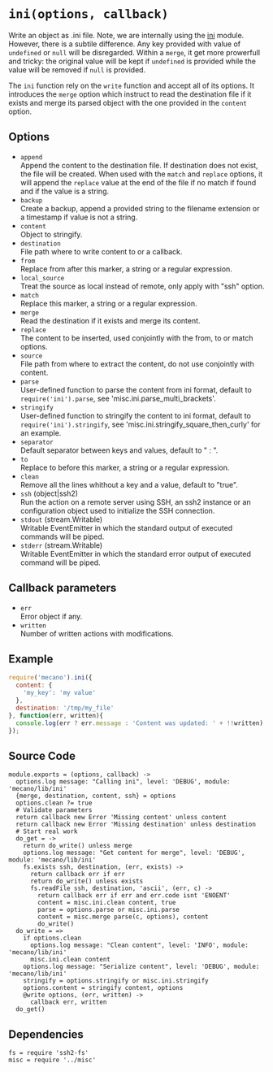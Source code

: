 
# `ini(options, callback)`

Write an object as .ini file. Note, we are internally using the [ini] module.
However, there is a subtile difference. Any key provided with value of 
`undefined` or `null` will be disregarded. Within a `merge`, it get more
prowerfull and tricky: the original value will be kept if `undefined` is
provided while the value will be removed if `null` is provided.

The `ini` function rely on the `write` function and accept all of its
options. It introduces the `merge` option which instruct to read the
destination file if it exists and merge its parsed object with the one
provided in the `content` option.

## Options   

*   `append`   
    Append the content to the destination file. If destination does not exist,
    the file will be created. When used with the `match` and `replace` options,
    it will append the `replace` value at the end of the file if no match if
    found and if the value is a string.   
*   `backup`   
    Create a backup, append a provided string to the filename extension or a
    timestamp if value is not a string.   
*   `content`   
    Object to stringify.   
*   `destination`   
    File path where to write content to or a callback.   
*   `from`   
    Replace from after this marker, a string or a regular expression.   
*   `local_source`   
    Treat the source as local instead of remote, only apply with "ssh"
    option.   
*   `match`   
    Replace this marker, a string or a regular expression.   
*   `merge`   
    Read the destination if it exists and merge its content.   
*   `replace`   
    The content to be inserted, used conjointly with the from, to or match
    options.   
*   `source`   
    File path from where to extract the content, do not use conjointly with
    content.   
*   `parse`   
    User-defined function to parse the content from ini format, default to
    `require('ini').parse`, see 'misc.ini.parse_multi_brackets'.   
*   `stringify`   
    User-defined function to stringify the content to ini format, default to
    `require('ini').stringify`, see 'misc.ini.stringify_square_then_curly' for
    an example.   
*   `separator`   
    Default separator between keys and values, default to " : ".   
*   `to`   
    Replace to before this marker, a string or a regular expression.   
*   `clean`   
    Remove all the lines whithout a key and a value, default to "true".   
*   `ssh` (object|ssh2)   
    Run the action on a remote server using SSH, an ssh2 instance or an
    configuration object used to initialize the SSH connection.   
*   `stdout` (stream.Writable)   
    Writable EventEmitter in which the standard output of executed commands will
    be piped.   
*   `stderr` (stream.Writable)   
    Writable EventEmitter in which the standard error output of executed command
    will be piped.   

## Callback parameters

*   `err`   
    Error object if any.   
*   `written`   
    Number of written actions with modifications.   

## Example

```js
require('mecano').ini({
  content: {
    'my_key': 'my value'
  },
  destination: '/tmp/my_file'
}, function(err, written){
  console.log(err ? err.message : 'Content was updated: ' + !!written);
});
```

## Source Code

    module.exports = (options, callback) ->
      options.log message: "Calling ini", level: 'DEBUG', module: 'mecano/lib/ini'
      {merge, destination, content, ssh} = options
      options.clean ?= true
      # Validate parameters
      return callback new Error 'Missing content' unless content
      return callback new Error 'Missing destination' unless destination
      # Start real work
      do_get = ->
        return do_write() unless merge
        options.log message: "Get content for merge", level: 'DEBUG', module: 'mecano/lib/ini'
        fs.exists ssh, destination, (err, exists) ->
          return callback err if err
          return do_write() unless exists
          fs.readFile ssh, destination, 'ascii', (err, c) ->
            return callback err if err and err.code isnt 'ENOENT'
            content = misc.ini.clean content, true
            parse = options.parse or misc.ini.parse
            content = misc.merge parse(c, options), content
            do_write()
      do_write = =>
        if options.clean
          options.log message: "Clean content", level: 'INFO', module: 'mecano/lib/ini'
          misc.ini.clean content
        options.log message: "Serialize content", level: 'DEBUG', module: 'mecano/lib/ini'
        stringify = options.stringify or misc.ini.stringify
        options.content = stringify content, options
        @write options, (err, written) ->
          callback err, written
      do_get()

## Dependencies

    fs = require 'ssh2-fs'
    misc = require '../misc'

[ini]: https://github.com/isaacs/ini
